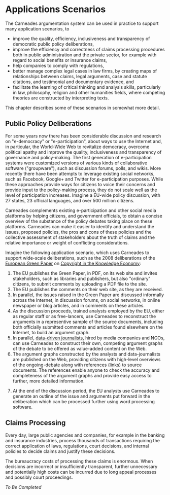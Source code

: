 # Applications Scenarios

The Carneades argumentation system can be used in practice
to support many application scenarios, to

- improve the quality, efficiency, inclusiveness and transparency of
  democratic public policy deliberations,
- improve the efficiency and correctness of claims processing
  procedures both in public administration and the private sector, for
  example with regard to social benefits or insurance claims,
- help companies to comply with regulations,
- better manage complex legal cases in law firms, by creating maps of
  relationships between claims, legal arguments, case and statute
  citations, and testimonial and documentary evidence, and
- facilitate the learning of critical thinking and analysis skills,
  particularly in law, philosophy, religion and other humanities
  fields, where competing theories are constructed by interpreting
  texts.

This chapter describes some of these scenarios in somewhat more detail.

## Public Policy Deliberations

For some years now there has been considerable discussion and research
on "e-democracy" or "e-participation", about ways to use the Internet
and, in particular, the World-Wide Web to revitalize democracy,
overcome political apathy and improve the quality, inclusiveness and
transparency of governance and policy-making. The first generation of
e-participation systems were customized versions of various kinds of
collaborative software ("groupware"), such as discussion forums,
polls, and wikis. More recently there have been attempts to leverage
existing social networks, such as Facebook, Google+ and Twitter for
e-participation purposes. While these approaches provide ways for
citizens to voice their concerns and provide input to the
policy-making process, they do not scale well as the level of
participation increases. Imagine a EU-wide policy discussion, with 27
states, 23 official languages, and over 500 million citizens.

Carneades complements existing e-participation and other social media
platforms by helping citizens, and government officials, to obtain a
concise overview of the substance of the policy debates taking place
on these platforms. Carneades can make it easier to identify and
understand the issues, proposed policies, the pros and cons of these
policies and the collective assessment of stakeholders about the truth
of claims and the relative importance or weight of conflicting
considerations.

Imagine the following application scenario, which uses Carneades to
support wide-scale deliberations, such as the 2008 deliberations of
the [European Green Paper](http://europa.eu/documentation/official-docs/green-papers/index_en.htm)
on [Copyright in the Knowledge Economy](http://eur-lex.europa.eu/LexUriServ/LexUriServ.do?uri=COM:2008:0466:FIN:EN:PDF):

1. The EU publishes the Green Paper, in PDF, on its web site and
   invites stakeholders, such as libraries and publishers, but also
   "ordinary" citizens, to submit comments by uploading a PDF file to
   the site.
2. The EU publishes the comments on their web site, as they are
   received.
3. In parallel, the issues raised in the Green Paper are discussed
   informally across the Internet, in discussion forums, on social
   networks, in online newspaper or blog articles, and in comments on
   these articles.
4. As the discussion proceeds, trained analysts employed by the EU,
   either as regular staff or as free-lancers, use Carneades to
   reconstruct the arguments in a representive sample of the source
   documents, including both officially submitted comments and
   articles found elsewhere on the Internet, to build an argument
   graph.
5. In parallel, [data-driven journalists](http://en.wikipedia.org/wiki/Data_driven_journalism), hired by media companies and NGOs, can use Carneades to construct
   their own, competing argument graphs of the debate to be offered as
   value-added content on the Web.
6. The argument graphs constructed by the analysts and
   data-journalists are published on the Web, providing citizens with
   high-level overviews of the ongoing-debate along with references
   (links) to source documents. The references enable anyone to check
   the accuracy and completeness of the argument graphs and provide
   easy access to further, more detailed information.
<!--
7. For policy proposals which are detailed enough to be modeled as
   rules, the EU analysts can use Carneades to create and publish
   policy models enabling stakeholders to evaluate the effects of each
   policy on the cases which interest them. Users could contribute,
   via the web site, benchmark cases they think require special
   consideration and share these cases with others on the Web.
8. After sufficient time has passed to allow for an in-depth
   discussion of the issues and the reconstruction of the arguments in
   an argument graph, the opinion formation and polling tool of
   Carneades is use to obtain informed feedback from citizens about
   their opinions of the claims and arguments. The questions asked in
   the poll are generated automatically from the argument
   graph. Several polls can be conducted, at regular intervals,
   depending on the duration of the offical EU procedure for the
   public deliberation of the Green Paper.
-->
7. At the end of the discussion period, the EU analysts use Carneades
   to generate an outline of the issue and arguments put forward in
   the deliberation which can be processed further using word
   processing software.

## Claims Processing

Every day, large public agencies and companies, for example in the
banking and insurance industries, process thousands of transactions
requiring the correct application of laws, regulations, court
decisions, and internal policies to decide claims and justify these
decisions.

The bureaucracy costs of processing these claims is enormous. When
decisions are incorrect or insufficiently transparent, further
unnecessary and potentially high costs can be incurred due to long
appeal processes and possibly court proceedings.

*To Be Completed*

<!--
## Regulatory Compliance

## Legal Case Management

## Humanities Education
-->
